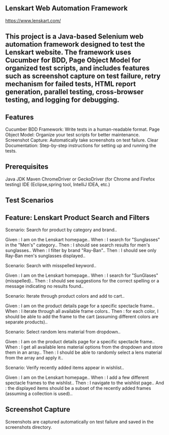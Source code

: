 ## Lenskart Web Automation Framework 
https://www.lenskart.com/

## This project is a Java-based Selenium web automation framework designed to test the Lenskart website. The framework uses Cucumber for BDD, Page Object Model for organized test scripts, and includes features such as screenshot capture on test failure, retry mechanism for failed tests, HTML report generation, parallel testing, cross-browser testing, and logging for debugging.

## Features

Cucumber BDD Framework: Write tests in a human-readable format.
Page Object Model: Organize your test scripts for better maintenance.
Screenshot Capture: Automatically take screenshots on test failure.
Clear Documentation: Step-by-step instructions for setting up and running the tests.

## Prerequisites

Java JDK 
Maven
ChromeDriver or GeckoDriver (for Chrome and Firefox testing)
IDE (Eclipse,spring tool, IntelliJ IDEA, etc.)

## Test Scenarios

## Feature: Lenskart Product Search and Filters

Scenario: Search for product by category and brand..

Given : I am on the Lenskart homepage..
When : I search for "Sunglasses" in the "Men's" category..
Then : I should see search results for men's sunglasses..
When : I filter by brand "Ray-Ban"..
Then : I should see only Ray-Ban men's sunglasses displayed..

Scenario: Search with misspelled keyword..

Given : I am on the Lenskart homepage..
When : I search for "SunGlases" (misspelled)..
Then : I should see suggestions for the correct spelling or a message indicating no results found..

Scenario: Iterate through product colors and add to cart..

Given : I am on the product details page for a specific spectacle frame..
When : I iterate through all available frame colors..
Then : for each color, I should be able to add the frame to the cart (assuming different colors are separate products)..

Scenario: Select random lens material from dropdown..

Given : I am on the product details page for a specific spectacle frame..
When : I get all available lens material options from the dropdown and store them in an array..
Then : I should be able to randomly select a lens material from the array and apply it..

Scenario: Verify recently added items appear in wishlist..

Given : I am on the Lenskart homepage..
When : I add a few different spectacle frames to the wishlist..
Then : I navigate to the wishlist page..
And : the displayed items should be a subset of the recently added frames (assuming a collection is used)..

## Screenshot Capture

Screenshots are captured automatically on test failure and saved in the screenshots directory.
